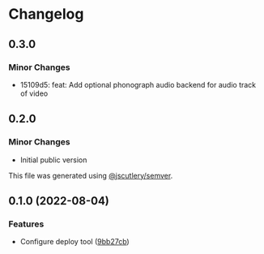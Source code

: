 # Changelog

## 0.3.0

### Minor Changes

- 15109d5: feat: Add optional phonograph audio backend for audio track of video

## 0.2.0

### Minor Changes

- Initial public version

This file was generated using [@jscutlery/semver](https://github.com/jscutlery/semver).

## 0.1.0 (2022-08-04)

### Features

- Configure deploy tool ([9bb27cb](https://github.com/recative/recative-system/commit/9bb27cb7512d097b7d4e385876db3e90a8da24ec))
